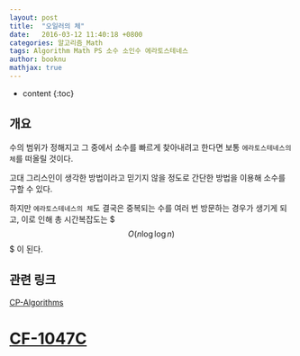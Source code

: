 ```yaml
---
layout: post
title:  "오일러의 체"
date:   2016-03-12 11:40:18 +0800
categories: 알고리즘_Math
tags: Algorithm Math PS 소수 소인수 에라토스테네스
author: booknu
mathjax: true
---
```


* content
{:toc}

## 개요
수의 범위가 정해지고 그 중에서 소수를 빠르게 찾아내려고 한다면 보통 `에라토스테네스의 체`를 떠올릴 것이다.

고대 그리스인이 생각한 방법이라고 믿기지 않을 정도로 간단한 방법을 이용해 소수를 구할 수 있다.

하지만 `에라토스테네스의 체`도 결국은 중복되는 수를 여러 번 방문하는 경우가 생기게 되고, 이로 인해 총 시간복잡도는 $$$O(n\log{\log{n}})$$$ 이 된다.

## 관련 링크
[CP-Algorithms](https://cp-algorithms.com/algebra/prime-sieve-linear.html)

[CF-1047C](http://codeforces.com/contest/1047/problem/C)
=======